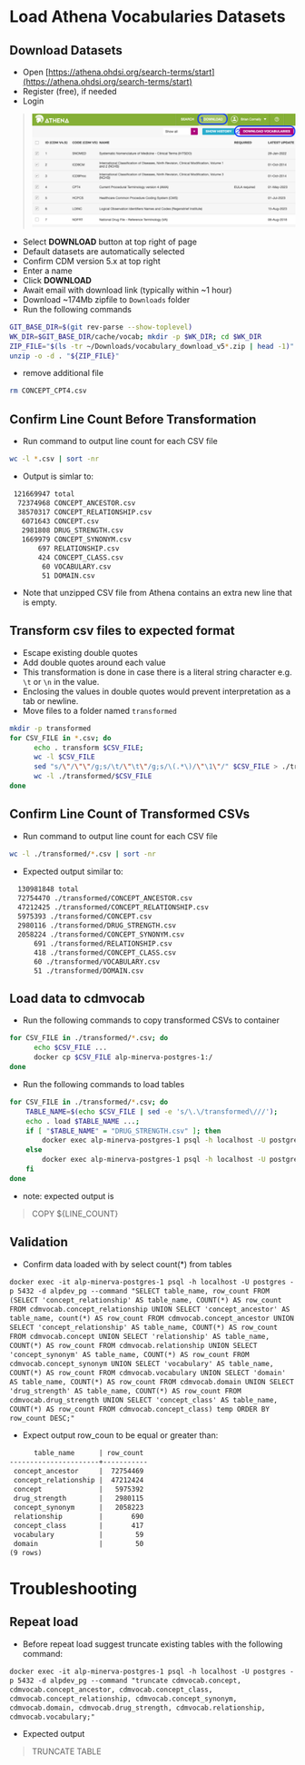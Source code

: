 # Load Athena Vocabularies Datasets

## Download Datasets
- Open [https://athena.ohdsi.org/search-terms/start](https://athena.ohdsi.org/search-terms/start)
- Register (free), if needed
- Login

> ![](../images/vocab/AthenaDownload.png)

- Select **DOWNLOAD** button at top right of page
- Default datasets are automatically selected
- Confirm CDM version 5.x at top right
- Enter a name
- Click **DOWNLOAD**
- Await email with download link (typically within ~1 hour)
- Download ~174Mb zipfile to `Downloads` folder
- Run the following commands
```bash
GIT_BASE_DIR=$(git rev-parse --show-toplevel)
WK_DIR=$GIT_BASE_DIR/cache/vocab; mkdir -p $WK_DIR; cd $WK_DIR
ZIP_FILE="$(ls -tr ~/Downloads/vocabulary_download_v5*.zip | head -1)"
unzip -o -d . "${ZIP_FILE}"
```
- remove additional file
```bash
rm CONCEPT_CPT4.csv
```

## Confirm Line Count Before Transformation
- Run command to output line count for each CSV file 
```bash
wc -l *.csv | sort -nr
```
- Output is simlar to:
```
 121669947 total
  72374968 CONCEPT_ANCESTOR.csv
  38570317 CONCEPT_RELATIONSHIP.csv
   6071643 CONCEPT.csv
   2981808 DRUG_STRENGTH.csv
   1669979 CONCEPT_SYNONYM.csv
       697 RELATIONSHIP.csv
       424 CONCEPT_CLASS.csv
        60 VOCABULARY.csv
        51 DOMAIN.csv
```
- Note that unzipped CSV file from Athena contains an extra new line that is empty.

## Transform csv files to expected format
- Escape existing double quotes
- Add double quotes around each value
- This transformation is done in case there is a literal string character e.g. `\t` or `\n` in the value.
- Enclosing the values in double quotes would prevent interpretation as a tab or newline.
- Move files to a folder named `transformed`
```bash
mkdir -p transformed
for CSV_FILE in *.csv; do 
      echo . transform $CSV_FILE; 
      wc -l $CSV_FILE
      sed "s/\"/\"\"/g;s/\t/\"\t\"/g;s/\(.*\)/\"\1\"/" $CSV_FILE > ./transformed/$CSV_FILE; 
      wc -l ./transformed/$CSV_FILE
done
```

## Confirm Line Count of Transformed CSVs
- Run command to output line count for each CSV file
```bash
wc -l ./transformed/*.csv | sort -nr
```
- Expected output similar to:
```
  130981848 total
  72754470 ./transformed/CONCEPT_ANCESTOR.csv
  47212425 ./transformed/CONCEPT_RELATIONSHIP.csv
  5975393 ./transformed/CONCEPT.csv
  2980116 ./transformed/DRUG_STRENGTH.csv
  2058224 ./transformed/CONCEPT_SYNONYM.csv
      691 ./transformed/RELATIONSHIP.csv
      418 ./transformed/CONCEPT_CLASS.csv
      60 ./transformed/VOCABULARY.csv
      51 ./transformed/DOMAIN.csv
```

## Load data to cdmvocab

- Run the following commands to copy transformed CSVs to container
```bash
for CSV_FILE in ./transformed/*.csv; do 
      echo $CSV_FILE ...
      docker cp $CSV_FILE alp-minerva-postgres-1:/
done
```
- Run the following commands to load tables
```bash
for CSV_FILE in ./transformed/*.csv; do
	TABLE_NAME=$(echo $CSV_FILE | sed -e 's/\.\/transformed\///'); 
	echo . load $TABLE_NAME ...; 
	if [ "$TABLE_NAME" = "DRUG_STRENGTH.csv" ]; then
		docker exec alp-minerva-postgres-1 psql -h localhost -U postgres -p 5432 -d alpdev_pg --command "\\copy cdmvocab.$(echo $TABLE_NAME | sed -e 's/.csv//') FROM '/${TABLE_NAME}' WITH (FORMAT CSV, HEADER, DELIMITER E'\t', FORCE_NULL (amount_value, amount_unit_concept_id, denominator_value, box_size, numerator_value, numerator_unit_concept_id, denominator_unit_concept_id), ENCODING 'UTF8', QUOTE '\"', ESCAPE E'\\\\');" 
	else
		docker exec alp-minerva-postgres-1 psql -h localhost -U postgres -p 5432 -d alpdev_pg --command "\\copy cdmvocab.$(echo $TABLE_NAME | sed -e 's/.csv//') FROM '/${TABLE_NAME}' WITH (FORMAT CSV, HEADER, DELIMITER E'\t', ENCODING 'UTF8', QUOTE '\"', ESCAPE E'\\\\');"
	fi
done
```
- note: expected output is 
> COPY ${LINE_COUNT}

## Validation
- Confirm data loaded with by select count(*) from tables
```
docker exec -it alp-minerva-postgres-1 psql -h localhost -U postgres -p 5432 -d alpdev_pg --command "SELECT table_name, row_count FROM (SELECT 'concept_relationship' AS table_name, COUNT(*) AS row_count FROM cdmvocab.concept_relationship UNION SELECT 'concept_ancestor' AS table_name, count(*) AS row_count FROM cdmvocab.concept_ancestor UNION SELECT 'concept_relationship' AS table_name, COUNT(*) AS row_count FROM cdmvocab.concept UNION SELECT 'relationship' AS table_name, COUNT(*) AS row_count FROM cdmvocab.relationship UNION SELECT 'concept_synonym' AS table_name, COUNT(*) AS row_count FROM cdmvocab.concept_synonym UNION SELECT 'vocabulary' AS table_name, COUNT(*) AS row_count FROM cdmvocab.vocabulary UNION SELECT 'domain' AS table_name, COUNT(*) AS row_count FROM cdmvocab.domain UNION SELECT 'drug_strength' AS table_name, COUNT(*) AS row_count FROM cdmvocab.drug_strength UNION SELECT 'concept_class' AS table_name, COUNT(*) AS row_count FROM cdmvocab.concept_class) temp ORDER BY row_count DESC;"
```
- Expect output row_coun to be equal or greater than:
```
      table_name      | row_count 
----------------------+-----------
 concept_ancestor     |  72754469
 concept_relationship |  47212424
 concept              |   5975392
 drug_strength        |   2980115
 concept_synonym      |   2058223
 relationship         |       690
 concept_class        |       417
 vocabulary           |        59
 domain               |        50
(9 rows)

```

# Troubleshooting
## Repeat load
- Before repeat load suggest truncate existing tables with the following command:
```
docker exec -it alp-minerva-postgres-1 psql -h localhost -U postgres -p 5432 -d alpdev_pg --command "truncate cdmvocab.concept, cdmvocab.concept_ancestor, cdmvocab.concept_class, cdmvocab.concept_relationship, cdmvocab.concept_synonym, cdmvocab.domain, cdmvocab.drug_strength, cdmvocab.relationship, cdmvocab.vocabulary;"
```
- Expected output
> TRUNCATE TABLE